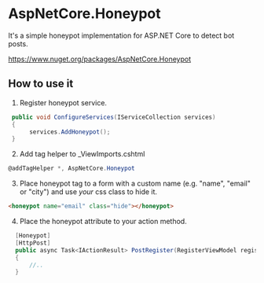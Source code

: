 # AspNetCore.Honeypot

It's a simple honeypot implementation for ASP.NET Core to detect bot posts.

https://www.nuget.org/packages/AspNetCore.Honeypot

## How to use it ##

1. Register honeypot service.

```cs
 public void ConfigureServices(IServiceCollection services)
 {
      services.AddHoneypot();
 }
```

2. Add tag helper to _ViewImports.cshtml

```cs
@addTagHelper *, AspNetCore.Honeypot
```

3. Place honeypot tag to a form with a custom name (e.g. "name", "email" or "city") and use *your* css class to hide it.

```html
<honeypot name="email" class="hide"></honeypot>
```

4. Place the honeypot attribute to your action method.

```cs
  [Honeypot]
  [HttpPost]
  public async Task<IActionResult> PostRegister(RegisterViewModel registerData)
  {
      //..
  }
```

